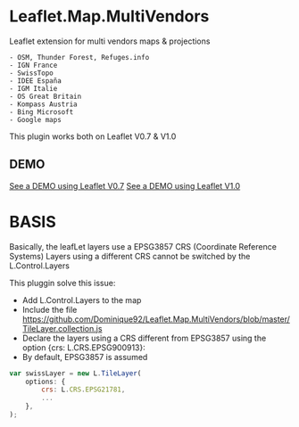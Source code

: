 # Leaflet.Map.MultiVendors
Leaflet extension for multi vendors maps & projections
```
- OSM, Thunder Forest, Refuges.info
- IGN France
- SwissTopo
- IDEE España
- IGM Italie
- OS Great Britain
- Kompass Austria
- Bing Microsoft
- Google maps
```

This plugin works both on Leaflet V0.7 & V1.0

DEMO
----
[See a DEMO using Leaflet V0.7](http://dominique92.github.io/MyLeaflet/github.com/Dominique92/Leaflet.Map.MultiVendors/)
[See a DEMO using Leaflet V1.0](http://dominique92.github.io/MyLeaflet/github.com/Dominique92/Leaflet.Map.MultiVendors.Ajax/test/index-v1.0.html)

BASIS
=====
Basically, the leafLet layers use a EPSG3857 CRS (Coordinate Reference Systems)
Layers using a different CRS cannot be switched by the L.Control.Layers

This pluggin solve this issue:
- Add L.Control.Layers to the map
- Include the file https://github.com/Dominique92/Leaflet.Map.MultiVendors/blob/master/TileLayer.collection.js
- Declare the layers using a CRS different from EPSG3857 using the option {crs: L.CRS.EPSG900913}:
- By default, EPSG3857 is assumed
```javascript
var swissLayer = new L.TileLayer(
	options: {
		crs: L.CRS.EPSG21781,
		...
	},
);
```
